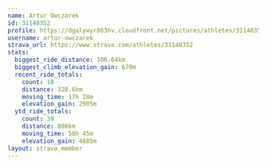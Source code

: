 ```yaml
---
name: Artur Owczarek
id: 31148352
profile: https://dgalywyr863hv.cloudfront.net/pictures/athletes/31148352/15906846/1/large.jpg
username: artur-owczarek
strava_url: https://www.strava.com/athletes/31148352
stats:
  biggest_ride_distance: 106.64km
  biggest_climb_elevation_gain: 670m
  recent_ride_totals:
    count: 10
    distance: 328.6km
    moving_time: 17h 28m
    elevation_gain: 2905m
  ytd_ride_totals:
    count: 39
    distance: 808km
    moving_time: 58h 45m
    elevation_gain: 4885m
layout: strava_member
--- 
```

